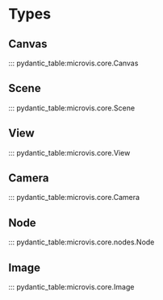 # Types

<!-- FIXME: ... this will be autogenerated -->

## Canvas

::: pydantic_table:microvis.core.Canvas

## Scene

::: pydantic_table:microvis.core.Scene

## View

::: pydantic_table:microvis.core.View

## Camera

::: pydantic_table:microvis.core.Camera

## Node

::: pydantic_table:microvis.core.nodes.Node

## Image

::: pydantic_table:microvis.core.Image
